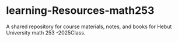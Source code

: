 # learning-Resources-math253
A shared repository for course materials, notes, and books for Hebut University math 253 -2025Class.
